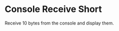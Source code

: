 Console Receive Short
=======================

Receive 10 bytes from the console and display them.

